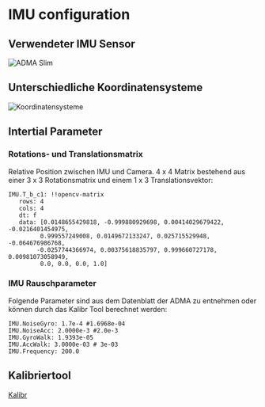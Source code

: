# IMU configuration

## Verwendeter IMU Sensor

<img src="../asstes/adma_slim.jpeg" alt="ADMA Slim">

## Unterschiedliche Koordinatensysteme

<img src="../asstes/coordinate_systems.png" alt="Koordinatensysteme">



## Intertial Parameter

### Rotations- und Translationsmatrix

Relative Position zwischen IMU und Camera.
4 x 4 Matrix bestehend aus einer 3 x 3 Rotationsmatrix und einem 1 x 3 Translationsvektor:
```
IMU.T_b_c1: !!opencv-matrix
   rows: 4
   cols: 4
   dt: f
   data: [0.0148655429818, -0.999880929698, 0.00414029679422, -0.0216401454975,
         0.999557249008, 0.0149672133247, 0.025715529948, -0.064676986768,
        -0.0257744366974, 0.00375618835797, 0.999660727178, 0.00981073058949,
         0.0, 0.0, 0.0, 1.0]
```

### IMU Rauschparameter

Folgende Parameter sind aus dem Datenblatt der ADMA zu entnehmen oder können durch das Kalibr Tool berechnet werden:

```
IMU.NoiseGyro: 1.7e-4 #1.6968e-04
IMU.NoiseAcc: 2.0000e-3 #2.0e-3
IMU.GyroWalk: 1.9393e-05 
IMU.AccWalk: 3.0000e-03 # 3e-03
IMU.Frequency: 200.0
```

## Kalibriertool

[Kalibr](https://github.com/ethz-asl/kalibr/wiki)